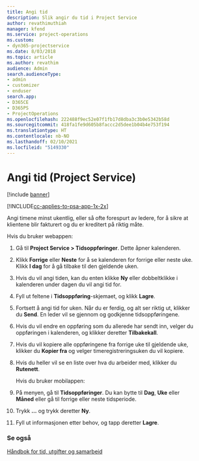 ```yaml
---
title: Angi tid
description: Slik angir du tid i Project Service
author: revathimuthiah
manager: kfend
ms.service: project-operations
ms.custom:
- dyn365-projectservice
ms.date: 8/03/2018
ms.topic: article
ms.author: revathim
audience: Admin
search.audienceType:
- admin
- customizer
- enduser
search.app:
- D365CE
- D365PS
- ProjectOperations
ms.openlocfilehash: 222488f9ec52e07f1fb17d8dba3c3b0e5342b58d
ms.sourcegitcommit: 418fa1fe9d605b8faccc2d5dee1b04b4e753f194
ms.translationtype: HT
ms.contentlocale: nb-NO
ms.lasthandoff: 02/10/2021
ms.locfileid: "5149330"
---
```

# <a name="enter-time-project-service"></a>Angi tid (Project Service)

[!include [banner](../includes/psa-now-project-operations.md)]

[!INCLUDE[cc-applies-to-psa-app-1x-2x](../includes/cc-applies-to-psa-app-1x-2x.md)]

Angi timene minst ukentlig, eller så ofte forespurt av ledere, for å sikre at klientene blir fakturert og du er kreditert på riktig måte.  
  
 Hvis du bruker webappen:  
  
1. Gå til **Project Service > Tidsoppføringer**. Dette åpner kalenderen.  
  
2. Klikk **Forrige** eller **Neste** for å se kalenderen for forrige eller neste uke. Klikk **I dag** for å gå tilbake til den gjeldende uken.  
  
3. Hvis du vil angi tiden, kan du enten klikke **Ny** eller dobbeltklikke i kalenderen under dagen du vil angi tid for.  
  
4. Fyll ut feltene i **Tidsoppføring**-skjemaet, og klikk **Lagre**.  
  
5. Fortsett å angi tid for uken. Når du er ferdig, og alt ser riktig ut, klikker du **Send**. En leder vil se gjennom og godkjenne tidsoppføringene.  
  
6. Hvis du vil endre en oppføring som du allerede har sendt inn, velger du oppføringen i kalenderen, og klikker deretter **Tilbakekall**.  
  
7. Hvis du vil kopiere alle oppføringene fra forrige uke til gjeldende uke, klikker du **Kopier fra** og velger timeregistreringsuken du vil kopiere.  
  
8. Hvis du heller vil se en liste over hva du arbeider med, klikker du **Rutenett**.  
  
   Hvis du bruker mobilappen:  
  
9. På menyen, gå til **Tidsoppføringer**.     Du kan bytte til **Dag**, **Uke** eller **Måned** eller gå til forrige eller neste tidsperiode.  
  
10. Trykk **…** og trykk deretter **Ny**.  
  
11. Fyll ut informasjonen etter behov, og tapp deretter **Lagre**.  
  
### <a name="see-also"></a>Se også  
 [Håndbok for tid, utgifter og samarbeid](../psa/time-expense-collaboration-guide.md)
